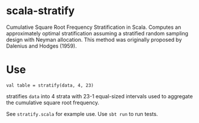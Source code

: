 scala-stratify
==============
Cumulative Square Root Frequency Stratification in Scala. Computes an approximately
optimal stratification assuming a stratified random sampling design with Neyman allocation.
This method was originally proposed by Dalenius and Hodges (1959).

Use
===
```
val table = stratify(data, 4, 23)
```
stratifies `data` into 4 strata with 23-1 equal-sized intervals used to aggregate
the cumulative square root frequency.

See `stratify.scala` for example use.
Use `sbt run` to run tests.